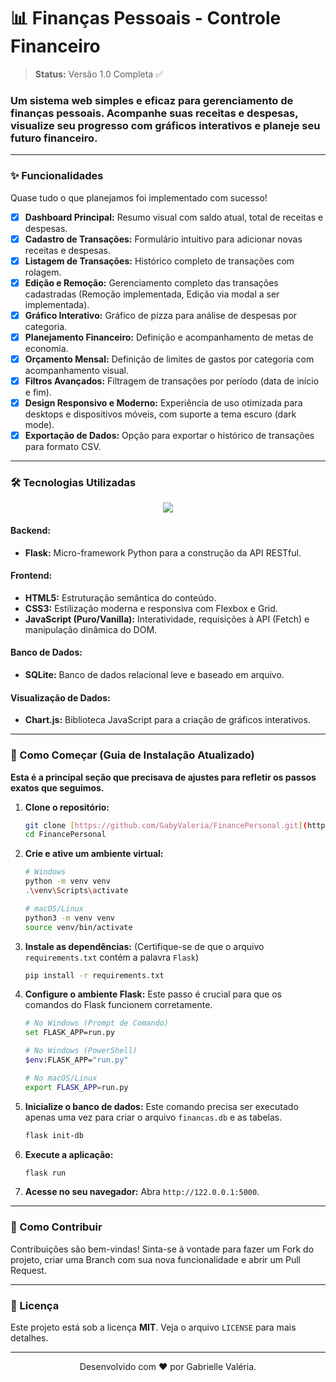 # 📊 Finanças Pessoais - Controle Financeiro

> **Status:** Versão 1.0 Completa ✅

### Um sistema web simples e eficaz para gerenciamento de finanças pessoais. Acompanhe suas receitas e despesas, visualize seu progresso com gráficos interativos e planeje seu futuro financeiro.

---

### ✨ Funcionalidades

Quase tudo o que planejamos foi implementado com sucesso!

- [x] **Dashboard Principal:** Resumo visual com saldo atual, total de receitas e despesas.
- [x] **Cadastro de Transações:** Formulário intuitivo para adicionar novas receitas e despesas.
- [x] **Listagem de Transações:** Histórico completo de transações com rolagem.
- [x] **Edição e Remoção:** Gerenciamento completo das transações cadastradas (Remoção implementada, Edição via modal a ser implementada).
- [x] **Gráfico Interativo:** Gráfico de pizza para análise de despesas por categoria.
- [x] **Planejamento Financeiro:** Definição e acompanhamento de metas de economia.
- [x] **Orçamento Mensal:** Definição de limites de gastos por categoria com acompanhamento visual.
- [x] **Filtros Avançados:** Filtragem de transações por período (data de início e fim).
- [x] **Design Responsivo e Moderno:** Experiência de uso otimizada para desktops e dispositivos móveis, com suporte a tema escuro (dark mode).
- [x] **Exportação de Dados:** Opção para exportar o histórico de transações para formato CSV.

---

### 🛠️ Tecnologias Utilizadas

<p align="center">
  <a href="https://skillicons.dev">
    <img src="https://skillicons.dev/icons?i=py,flask,html,css,js,sqlite&theme=light" />
  </a>
</p>

#### **Backend:**
-   **Flask:** Micro-framework Python para a construção da API RESTful.

#### **Frontend:**
-   **HTML5:** Estruturação semântica do conteúdo.
-   **CSS3:** Estilização moderna e responsiva com Flexbox e Grid.
-   **JavaScript (Puro/Vanilla):** Interatividade, requisições à API (Fetch) e manipulação dinâmica do DOM.

#### **Banco de Dados:**
-   **SQLite:** Banco de dados relacional leve e baseado em arquivo.

#### **Visualização de Dados:**
-   **Chart.js:** Biblioteca JavaScript para a criação de gráficos interativos.

---

### 🚀 Como Começar (Guia de Instalação Atualizado)

**Esta é a principal seção que precisava de ajustes para refletir os passos exatos que seguimos.**

1.  **Clone o repositório:**
    ```bash
    git clone [https://github.com/GabyValeria/FinancePersonal.git](https://github.com/GabyValeria/FinancePersonal.git)
    cd FinancePersonal
    ```

2.  **Crie e ative um ambiente virtual:**
    ```bash
    # Windows
    python -m venv venv
    .\venv\Scripts\activate

    # macOS/Linux
    python3 -m venv venv
    source venv/bin/activate
    ```

3.  **Instale as dependências:**
    (Certifique-se de que o arquivo `requirements.txt` contém a palavra `Flask`)
    ```bash
    pip install -r requirements.txt
    ```

4.  **Configure o ambiente Flask:**
    Este passo é crucial para que os comandos do Flask funcionem corretamente.
    ```bash
    # No Windows (Prompt de Comando)
    set FLASK_APP=run.py

    # No Windows (PowerShell)
    $env:FLASK_APP="run.py"

    # No macOS/Linux
    export FLASK_APP=run.py
    ```

5.  **Inicialize o banco de dados:**
    Este comando precisa ser executado apenas uma vez para criar o arquivo `financas.db` e as tabelas.
    ```bash
    flask init-db
    ```

6.  **Execute a aplicação:**
    ```bash
    flask run
    ```

7.  **Acesse no seu navegador:**
    Abra `http://122.0.0.1:5000`.

---

### 🤝 Como Contribuir

Contribuições são bem-vindas! Sinta-se à vontade para fazer um Fork do projeto, criar uma Branch com sua nova funcionalidade e abrir um Pull Request.

---

### 📄 Licença

Este projeto está sob a licença **MIT**. Veja o arquivo `LICENSE` para mais detalhes.

---

<p align="center">
  Desenvolvido com ❤️ por Gabrielle Valéria.
</p>
